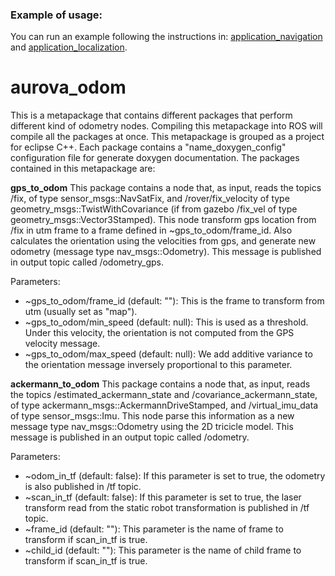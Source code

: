 ### Example of usage:

You can run an example following the instructions in: [application_navigation](https://github.com/AUROVA-LAB/application_navigation) and [application_localization](https://github.com/AUROVA-LAB/application_localization).

# aurova_odom
This is a metapackage that contains different packages that perform different kind of odometry nodes. Compiling this metapackage into ROS will compile all the packages at once. This metapackage is grouped as a project for eclipse C++. Each package contains a "name_doxygen_config" configuration file for generate doxygen documentation. The packages contained in this metapackage are:

**gps_to_odom**
This package contains a node that, as input, reads the topics /fix, of type sensor_msgs::NavSatFix, and /rover/fix_velocity of type geometry_msgs::TwistWithCovariance (if from gazebo /fix_vel of type geometry_msgs::Vector3Stamped). This node transform gps location from /fix in utm frame to a frame defined in ~gps_to_odom/frame_id. Also calculates the orientation using the velocities from gps, and generate new odometry (message type nav_msgs::Odometry). This message is published in output topic called /odometry_gps.

Parameters:
* ~gps_to_odom/frame_id (default: ""): This is the frame to transform from utm (usually set as "map").
* ~gps_to_odom/min_speed (default: null): This is used as a threshold. Under this velocity, the orientation is not computed from the GPS velocity message.
* ~gps_to_odom/max_speed (default: null): We add additive variance to the orientation message inversely proportional to this parameter.
 
**ackermann_to_odom**
This package contains a node that, as input, reads the topics /estimated_ackermann_state and /covariance_ackermann_state, of type ackermann_msgs::AckermannDriveStamped, and /virtual_imu_data of type sensor_msgs::Imu. This node parse this information as a new message type nav_msgs::Odometry using the 2D tricicle model. This message is published in an output topic called /odometry.

Parameters:
* ~odom_in_tf (default: false): If this parameter is set to true, the odometry is also published in /tf topic.
* ~scan_in_tf (default: false): If this parameter is set to true, the laser transform read from the static robot transformation is published in /tf topic.
* ~frame_id (default: ""): This parameter is the name of frame to transform if scan_in_tf is true.
* ~child_id (default: ""): This parameter is the name of child frame to transform if scan_in_tf is true.
